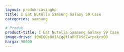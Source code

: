 ```yaml
---
layout: produk-casinghp
title: I Eat Nutella Samsung Galaxy S9 Case
categories: samsung

# Produk
product-title: I Eat Nutella Samsung Galaxy S9 Case
image-drive: 10WEQOeU0iACq8tlaBbTXSd7wrpakcxOB
harga: 90000
---
```

